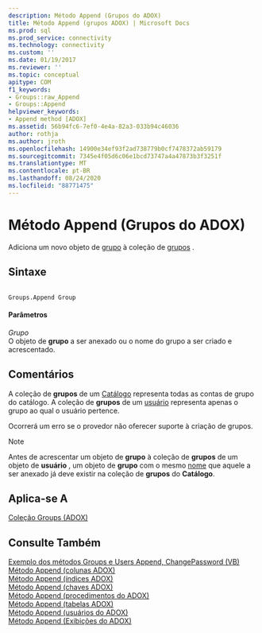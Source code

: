 ```yaml
---
description: Método Append (Grupos do ADOX)
title: Método Append (grupos ADOX) | Microsoft Docs
ms.prod: sql
ms.prod_service: connectivity
ms.technology: connectivity
ms.custom: ''
ms.date: 01/19/2017
ms.reviewer: ''
ms.topic: conceptual
apitype: COM
f1_keywords:
- Groups::raw_Append
- Groups::Append
helpviewer_keywords:
- Append method [ADOX]
ms.assetid: 56b94fc6-7ef0-4e4a-82a3-033b94c46036
author: rothja
ms.author: jroth
ms.openlocfilehash: 14900e34ef93f2ad738779b0cf7478372ab59179
ms.sourcegitcommit: 7345e4f05d6c06e1bcd73747a4a47873b3f3251f
ms.translationtype: MT
ms.contentlocale: pt-BR
ms.lasthandoff: 08/24/2020
ms.locfileid: "88771475"
---
```

# <a name="append-method-adox-groups"></a>Método Append (Grupos do ADOX)
Adiciona um novo objeto de [grupo](./group-object-adox.md) à coleção de [grupos](./groups-collection-adox.md) .  
  
## <a name="syntax"></a>Sintaxe  
  
```  
  
Groups.Append Group  
```  
  
#### <a name="parameters"></a>Parâmetros  
 *Grupo*  
 O objeto de **grupo** a ser anexado ou o nome do grupo a ser criado e acrescentado.  
  
## <a name="remarks"></a>Comentários  
 A coleção de **grupos** de um [Catálogo](./catalog-object-adox.md) representa todas as contas de grupo do catálogo. A coleção de **grupos** de um [usuário](./user-object-adox.md) representa apenas o grupo ao qual o usuário pertence.  
  
 Ocorrerá um erro se o provedor não oferecer suporte à criação de grupos.  
  
> [!NOTE]
>  Antes de acrescentar um objeto de **grupo** à coleção de **grupos** de um objeto de **usuário** , um objeto de **grupo** com o mesmo [nome](./name-property-adox.md) que aquele a ser anexado já deve existir na coleção de **grupos** do **Catálogo**.  
  
## <a name="applies-to"></a>Aplica-se A  
 [Coleção Groups (ADOX)](./groups-collection-adox.md)  
  
## <a name="see-also"></a>Consulte Também  
 [Exemplo dos métodos Groups e Users Append, ChangePassword (VB)](./groups-and-users-append-changepassword-methods-example-vb.md)   
 [Método Append (colunas ADOX)](./append-method-adox-columns.md)   
 [Método Append (índices ADOX)](./append-method-adox-indexes.md)   
 [Método Append (chaves ADOX)](./append-method-adox-keys.md)   
 [Método Append (procedimentos do ADOX)](./append-method-adox-procedures.md)   
 [Método Append (tabelas ADOX)](./append-method-adox-tables.md)   
 [Método Append (usuários do ADOX)](./append-method-adox-users.md)   
 [Método Append (Exibições do ADOX)](./append-method-adox-views.md)
